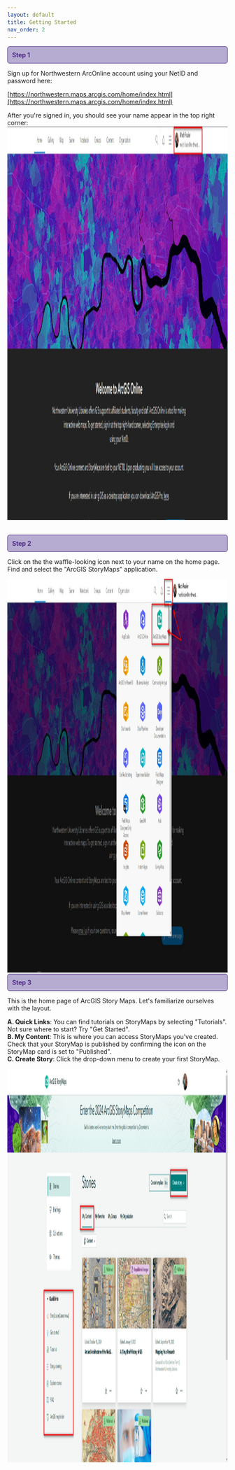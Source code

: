 ```yaml
---
layout: default
title: Getting Started
nav_order: 2
---
```

<div style="border: 1px solid #4E2A84; background-color: #B6ACD1; padding: 10px; border-radius: 5px; color: #4E2A84;">
  <strong>Step 1</strong>
</div>

Sign up for Northwestern ArcOnline account using your NetID and password here: 

[https://northwestern.maps.arcgis.com/home/index.html](https://northwestern.maps.arcgis.com/home/index.html)

After you're signed in, you should see your name appear in the top right corner:
<img src="https://raw.githubusercontent.com/nulib-ds/NU-ARTHIST329/refs/heads/main/content/img/sign_in.jpg" alt="Sign In" width="1000" height="900">

<br>
   
<div style="border: 1px solid #4E2A84; background-color: #B6ACD1; padding: 10px; border-radius: 5px; color: #4E2A84;">
  <strong>Step 2</strong>
</div>

Click on the the waffle-looking icon next to your name on the home page. Find and select the "ArcGIS StoryMaps" application. 

<img src="https://raw.githubusercontent.com/nulib-ds/NU-ARTHIST329/refs/heads/main/content/img/open_storymaps.jpg" alt="Open StoryMaps" width="1000" height="900">

<br>

<div style="border: 1px solid #4E2A84; background-color: #B6ACD1; padding: 10px; border-radius: 5px; color: #4E2A84;">
  <strong>Step 3</strong>
</div>

This is the home page of ArcGIS Story Maps. Let's familiarize ourselves with the layout.

**A. Quick Links**: You can find tutorials on StoryMaps by selecting "Tutorials". Not sure where to start? Try "Get Started". <br> 
**B. My Content**: This is where you can access StoryMaps you've created. Check that your StoryMap is published by confirming the icon on the StoryMap card is set to "Published".<br>
**C. Create Story**: Click the drop-down menu to create your first StoryMap. 
   
<img src="https://raw.githubusercontent.com/nulib-ds/NU-ARTHIST329/refs/heads/main/content/img/storymap_content.jpg" alt="StoryMap Content" width="1000" height="900">
